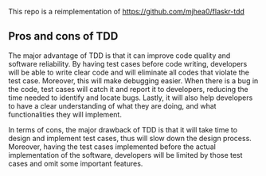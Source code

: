 This repo is a reimplementation of https://github.com/mjhea0/flaskr-tdd


## Pros and cons of TDD
The major advantage of TDD is that it can improve code quality and software reliability. By having test cases before code writing, developers will be able to write clear code and will eliminate all codes that violate the test case. Moreover, this will make debugging easier. When there is a bug in the code, test cases will catch it and report it to developers, reducing the time needed to identify and locate bugs. Lastly, it will also help developers to have a clear understanding of what they are doing, and what functionalities they will implement.

In terms of cons, the major drawback of TDD is that it will take time to design and implement test cases, thus will slow down the design process. Moreover, having the test cases implemented before the actual implementation of the software, developers will be limited by those test cases and omit some important features.

